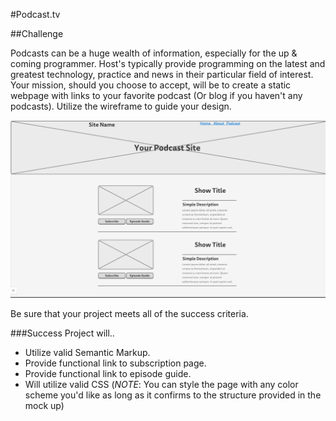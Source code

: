 #Podcast.tv

##Challenge

Podcasts can be a huge wealth of information, especially for the up & coming programmer. Host's typically provide programming on the latest and greatest technology, practice and news in their particular field of interest. Your mission, should you choose to accept, will be to create a static webpage with links to your favorite podcast (Or blog if you haven't any podcasts). Utilize the wireframe to guide your design.

![Podcast.tv Mockup](./images/Mockup.png)

Be sure that your project meets all of the success criteria.

###Success Project will..
- Utilize valid Semantic Markup.
- Provide functional link to subscription page.
- Provide functional link to episode guide.
- Will utilize valid CSS (*NOTE*: You can style the page with any color scheme you'd like as long as it confirms to the structure provided in the mock up)

